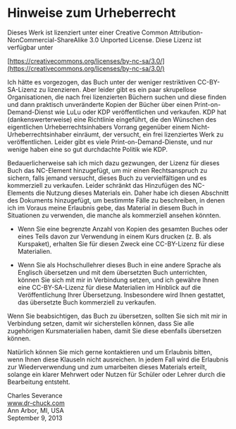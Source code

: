 Hinweise zum Urheberrecht
=========================

Dieses Werk ist lizenziert unter einer Creative Common Attribution-NonCommercial-ShareAlike 3.0 Unported License. Diese Lizenz ist verfügbar unter

[https://creativecommons.org/licenses/by-nc-sa/3.0/](https://creativecommons.org/licenses/by-nc-sa/3.0/)

Ich hätte es vorgezogen, das Buch unter der weniger restriktiven CC-BY-SA-Lizenz zu lizenzieren. Aber leider gibt es ein paar skrupellose Organisationen, die nach frei lizenzierten Büchern suchen und diese finden und dann praktisch unveränderte Kopien der Bücher über einen Print-on-Demand-Dienst wie LuLu oder KDP veröffentlichen und verkaufen. KDP hat (dankenswerterweise) eine Richtlinie eingeführt, die den Wünschen des eigentlichen Urheberrechtsinhabers Vorrang gegenüber einem Nicht-Urheberrechtsinhaber einräumt, der versucht, ein frei lizenziertes Werk zu veröffentlichen. Leider gibt es viele Print-on-Demand-Dienste, und nur wenige haben eine so gut durchdachte Politik wie KDP.

Bedauerlicherweise sah ich mich dazu gezwungen, der Lizenz für dieses Buch das NC-Element hinzugefügt, um mir einen Rechtsanspruch zu sichern, falls jemand versucht, dieses Buch zu vervielfältigen und es kommerziell zu verkaufen. Leider schränkt das Hinzufügen des NC-Elements die Nutzung dieses Materials ein. Daher habe ich diesen Abschnitt des Dokuments hinzugefügt, um bestimmte Fälle zu beschreiben, in denen ich im Voraus meine Erlaubnis gebe, das Material in diesem Buch in Situationen zu verwenden, die manche als kommerziell ansehen könnten.

-   Wenn Sie eine begrenzte Anzahl von Kopien des gesamten Buches oder eines Teils davon zur Verwendung in einem Kurs drucken (z. B. als Kurspaket), erhalten Sie für diesen Zweck eine CC-BY-Lizenz für diese Materialien.

-   Wenn Sie als Hochschullehrer dieses Buch in eine andere Sprache als Englisch übersetzen und mit dem übersetzten Buch unterrichten, können Sie sich mit mir in Verbindung setzen, und ich gewähre Ihnen eine CC-BY-SA-Lizenz für diese Materialien im Hinblick auf die Veröffentlichung Ihrer Übersetzung. Insbesondere wird Ihnen gestattet, das übersetzte Buch kommerziell zu verkaufen.

Wenn Sie beabsichtigen, das Buch zu übersetzen, sollten Sie sich mit mir in Verbindung setzen, damit wir sicherstellen können, dass Sie alle zugehörigen Kursmaterialien haben, damit Sie diese ebenfalls übersetzen können.

Natürlich können Sie mich gerne kontaktieren und um Erlaubnis bitten, wenn Ihnen diese Klauseln nicht ausreichen. In jedem Fall wird die Erlaubnis zur Wiederverwendung und zum umarbeiten dieses Materials erteilt, solange ein klarer Mehrwert oder Nutzen für Schüler oder Lehrer durch die Bearbeitung entsteht.

Charles Severance\
www.dr-chuck.com \
Ann Arbor, MI, USA\
September 9, 2013

